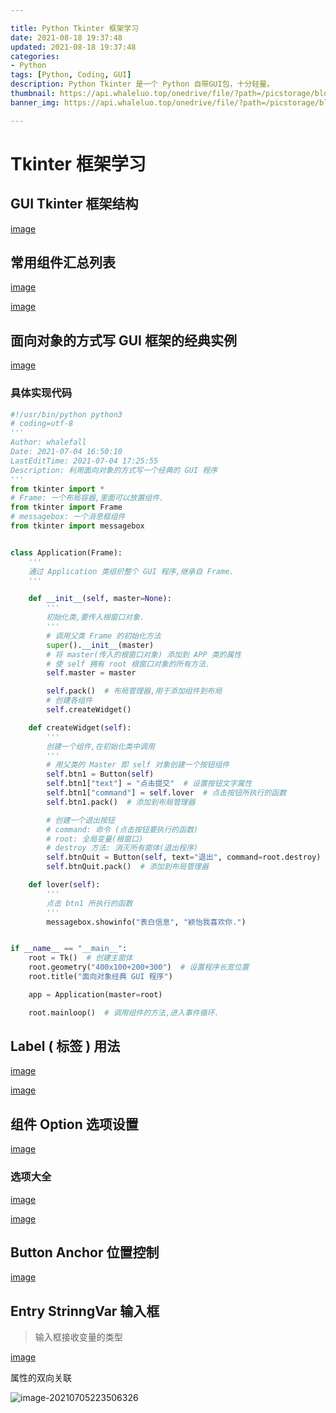 ```yaml
---

title: Python Tkinter 框架学习
date: 2021-08-18 19:37:48
updated: 2021-08-18 19:37:48
categories:
- Python
tags: [Python, Coding, GUI]
description: Python Tkinter 是一个 Python 自带GUI包，十分轻量。
thumbnail: https://api.whaleluo.top/onedrive/file/?path=/picstorage/blog/old/20210630201524.png
banner_img: https://api.whaleluo.top/onedrive/file/?path=/picstorage/blog/old/20210630201524.png

---
```


# Tkinter 框架学习

## GUI Tkinter 框架结构

[image](https://api.whaleluo.top/onedrive/file/?path=/picstorage/blog/old/20210704162742.png&webp=true)

## 常用组件汇总列表

[image](https://api.whaleluo.top/onedrive/file/?path=/picstorage/blog/old/20210704162352.png&webp=true)

[image](https://api.whaleluo.top/onedrive/file/?path=/picstorage/blog/old/20210704162631.png&webp=true)

## 面向对象的方式写 GUI 框架的经典实例

[image](https://api.whaleluo.top/onedrive/file/?path=/picstorage/blog/old/20210704170311.png&webp=true)

### 具体实现代码

```python
#!/usr/bin/python python3
# coding=utf-8
'''
Author: whalefall
Date: 2021-07-04 16:50:10
LastEditTime: 2021-07-04 17:25:55
Description: 利用面向对象的方式写一个经典的 GUI 程序
'''
from tkinter import *
# Frame: 一个布局容器,里面可以放置组件.
from tkinter import Frame
# messagebox: 一个消息框组件
from tkinter import messagebox


class Application(Frame):
    '''
    通过 Application 类组织整个 GUI 程序,继承自 Frame.
    '''

    def __init__(self, master=None):
        '''
        初始化类,要传入根窗口对象.
        '''
        # 调用父类 Frame 的初始化方法
        super().__init__(master)
        # 将 master(传入的根窗口对象) 添加到 APP 类的属性
        # 使 self 拥有 root 根窗口对象的所有方法.
        self.master = master

        self.pack()  # 布局管理器,用于添加组件到布局
        # 创建各组件
        self.createWidget()

    def createWidget(self):
        '''
        创建一个组件,在初始化类中调用
        '''
        # 用父类的 Master 即 self 对象创建一个按钮组件
        self.btn1 = Button(self)
        self.btn1["text"] = "点击提交"  # 设置按钮文字属性
        self.btn1["command"] = self.lover  # 点击按钮所执行的函数
        self.btn1.pack()  # 添加到布局管理器

        # 创建一个退出按钮
        # command: 命令 (点击按钮要执行的函数)
        # root: 全局变量(根窗口)
        # destroy 方法: 消灭所有窗体(退出程序)
        self.btnQuit = Button(self, text="退出", command=root.destroy)
        self.btnQuit.pack()  # 添加到布局管理器

    def lover(self):
        '''
        点击 btn1 所执行的函数
        '''
        messagebox.showinfo("表白信息", "颖怡我喜欢你.")


if __name__ == "__main__":
    root = Tk()  # 创建主窗体
    root.geometry("400x100+200+300")  # 设置程序长宽位置
    root.title("面向对象经典 GUI 程序")

    app = Application(master=root)

    root.mainloop()  # 调用组件的方法,进入事件循环.
```

## Label ( 标签 ) 用法

[image](https://api.whaleluo.top/onedrive/file/?path=/picstorage/blog/old/20210704193103.png&webp=true)

[image](https://api.whaleluo.top/onedrive/file/?path=/picstorage/blog/old/20210704193502.png&webp=true)

## 组件 Option 选项设置

[image](https://api.whaleluo.top/onedrive/file/?path=/picstorage/blog/old/20210704203439.png&webp=true)

### 选项大全

[image](https://api.whaleluo.top/onedrive/file/?path=/picstorage/blog/old/20210705220646.png&webp=true)

[image](https://api.whaleluo.top/onedrive/file/?path=/picstorage/blog/old/20210705220636.png&webp=true)

## Button Anchor 位置控制

[image](https://api.whaleluo.top/onedrive/file/?path=/picstorage/blog/old/20210705221052.png&webp=true)

## Entry StrinngVar 输入框

> 输入框接收变量的类型

[image](https://api.whaleluo.top/onedrive/file/?path=/picstorage/blog/old/20210705223051.png&webp=true)

属性的双向关联

![image-20210705223506326](C:/Users/WhaleFall/AppData/Roaming/Typora/typora-user-images/image-20210705223506326.png)
